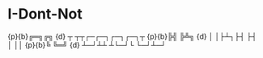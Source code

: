 # I-Dont-Not
{p}{b}╔═╗╔╗  {d} ┬  ┬┬┌─┌─┐┌─┐┌─┐┬         {p}{b}╠╣ ╠╩╗ {d} │  │├┴┐├┤ ├┤ │ ││         {p}{b}╚  ╚═╝ {d} ┴─┘┴┴ ┴└─┘└  └─┘┴─┘
